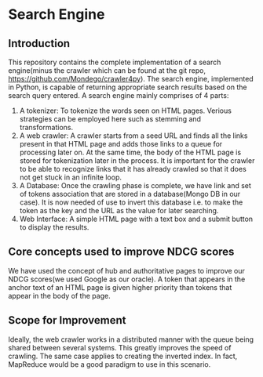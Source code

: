 # Search Engine

## Introduction
This repository contains the complete implementation of a search engine(minus the crawler which can be found at the git repo, https://github.com/Mondego/crawler4py). The search engine, implemented in Python, is capable of returning appropriate search results based on the search query entered. A search engine mainly comprises of 4 parts:

1. A tokenizer: To tokenize the words seen on HTML pages. Verious strategies can be employed here such as stemming and transformations.
2. A web crawler: A crawler starts from a seed URL and finds all the links present in that HTML page and adds those links to a queue for processing later on. At the same time, the body of the HTML page is stored for tokenization later in the process. It is important for the crawler to be able to recognize links that it has already crawled so that it does not get stuck in an infinite loop. 
3. A Database: Once the crawling phase is complete, we have link and set of tokens association that are stored in a database(Mongo DB in our case). It is now needed of use to invert this database i.e. to make the token as the key and the URL as the value for later searching.
4. Web Interface: A simple HTML page with a text box and a submit button to display the results.

## Core concepts used to improve NDCG scores
We have used the concept of hub and authoritative pages to improve our NDCG scores(we used Google as our oracle). A token that appears in the anchor text of an HTML page is given higher priority than tokens that appear in the body of the page. 

## Scope for Improvement
Ideally, the web crawler works in a distributed manner with the queue being shared between several systems. This greatly improves the speed of crawling. The same case applies to creating the inverted index. In fact, MapReduce would be a good paradigm to use in this scenario.
